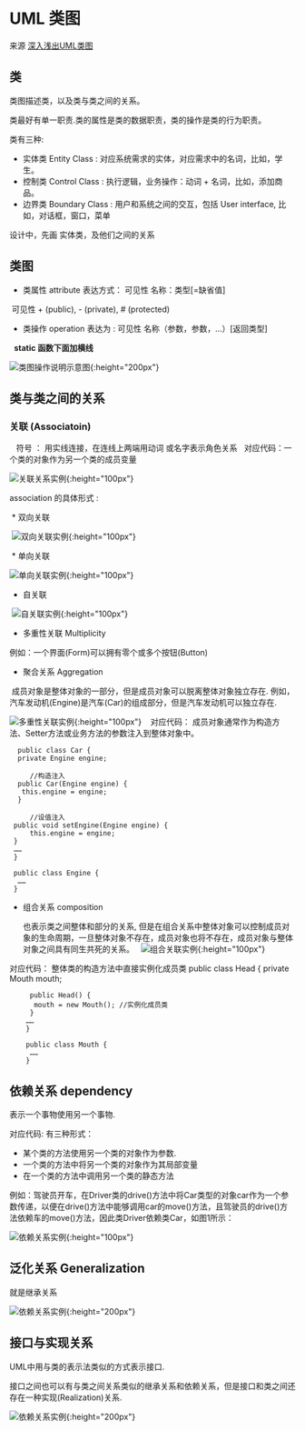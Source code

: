 # UML 类图

来源 [深入浅出UML类图](http://www.uml.org.cn/oobject/201211231.asp)

## 类

类图描述类，以及类与类之间的关系。

类最好有单一职责.类的属性是类的数据职责，类的操作是类的行为职责。

类有三种:

* 实体类 Entity Class : 对应系统需求的实体，对应需求中的名词，比如，学生。
* 控制类 Control Class : 执行逻辑，业务操作：动词 + 名词，比如，添加商品。
* 边界类 Boundary Class : 用户和系统之间的交互，包括 User interface, 比如，对话框，窗口，菜单

设计中，先画 实体类，及他们之间的关系

## 类图

* 类属性 attribute 表达方式： 可见性 名称：类型[=缺省值]

  可见性 + (public), - (private), # (protected)

* 类操作 operation 表达为 : 可见性 名称（参数，参数，...）[返回类型]

  
  **static 函数下面加横线**
 

![类图操作说明示意图](http://www.uml.org.cn/oobject/images/2012112312.jpg){:height="200px"}

## 类与类之间的关系

### 关联 (Associatoin)
  
  符号 ： 用实线连接，在连线上两端用动词 或名字表示角色关系
  
  对应代码：一个类的对象作为另一个类的成员变量
  
  ![关联关系实例](http://www.uml.org.cn/oobject/images/2012112314.jpg){:height="100px"}
  
  association 的具体形式 :
  
  * 双向关联
  
  ![双向关联实例](http://www.uml.org.cn/oobject/images/2012112315.jpg){:height="100px"}
  
  * 单向关联
  
  ![单向关联实例](http://www.uml.org.cn/oobject/images/2012112315.jpg){:height="100px"}

  * 自关联
  
  ![自关联实例](http://www.uml.org.cn/oobject/images/2012112317.jpg){:height="100px"}
  
  * 多重性关联 Multiplicity
  
  例如：一个界面(Form)可以拥有零个或多个按钮(Button)
  
  *  聚合关系 Aggregation
  
  成员对象是整体对象的一部分，但是成员对象可以脱离整体对象独立存在. 例如，汽车发动机(Engine)是汽车(Car)的组成部分，但是汽车发动机可以独立存在.
  
  ![多重性关联实例](http://www.uml.org.cn/oobject/images/2012112319.jpg){:height="100px"}
  
  对应代码： 成员对象通常作为构造方法、Setter方法或业务方法的参数注入到整体对象中。
  
      public class Car {
      private Engine engine;

         //构造注入
      public Car(Engine engine) {
       this.engine = engine;
      }

         //设值注入
     public void setEngine(Engine engine) {
         this.engine = engine;
     }
     ……
     }

     public class Engine {
      ……
     } 
 
 * 组合关系 composition 
 
   也表示类之间整体和部分的关系, 但是在组合关系中整体对象可以控制成员对象的生命周期，一旦整体对象不存在，成员对象也将不存在，成员对象与整体对象之间具有同生共死的关系。
  
 ![组合关联实例](http://www.uml.org.cn/oobject/images/20121123110.jpg){:height="100px"}
 
 对应代码： 整体类的构造方法中直接实例化成员类
        public class Head {
         private Mouth mouth;

         public Head() {
          mouth = new Mouth(); //实例化成员类
         }
        ……
        }

        public class Mouth {
         ……
        } 

## 依赖关系 dependency

表示一个事物使用另一个事物.

对应代码: 有三种形式：
 
 * 某个类的方法使用另一个类的对象作为参数.
 * 一个类的方法中将另一个类的对象作为其局部变量
 * 在一个类的方法中调用另一个类的静态方法
 
例如：驾驶员开车，在Driver类的drive()方法中将Car类型的对象car作为一个参数传递，以便在drive()方法中能够调用car的move()方法，且驾驶员的drive()方法依赖车的move()方法，因此类Driver依赖类Car，如图1所示：

 ![依赖关系实例](http://www.uml.org.cn/oobject/images/.jpg){:height="100px"}

## 泛化关系 Generalization

就是继承关系

 ![依赖关系实例](http://www.uml.org.cn/oobject/images/20121123112.jpg){:height="200px"}
 
## 接口与实现关系

UML中用与类的表示法类似的方式表示接口.

接口之间也可以有与类之间关系类似的继承关系和依赖关系，但是接口和类之间还存在一种实现(Realization)关系.

 ![依赖关系实例](http://www.uml.org.cn/oobject/images/20121123114.jpg){:height="200px"}


